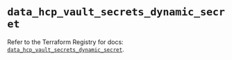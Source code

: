 # `data_hcp_vault_secrets_dynamic_secret`

Refer to the Terraform Registry for docs: [`data_hcp_vault_secrets_dynamic_secret`](https://registry.terraform.io/providers/hashicorp/hcp/0.102.0/docs/data-sources/vault_secrets_dynamic_secret).
